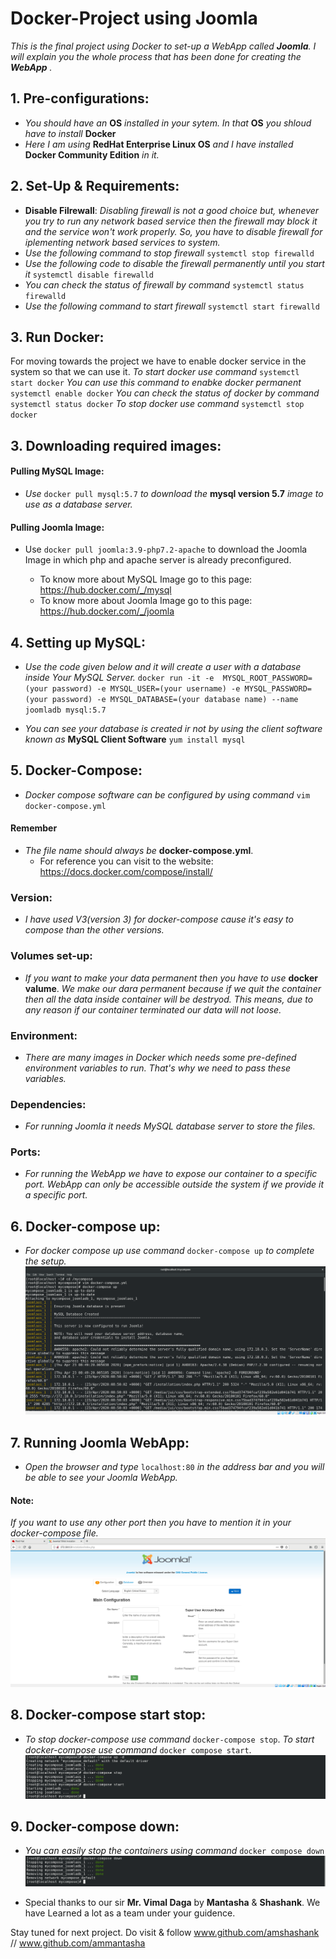 # Docker-Project using Joomla
*This is the final project using Docker to set-up a WebApp called **Joomla**.*
*I will explain you the whole process that has been done for creating the **WebApp** .*

## 1. Pre-configurations:
* *You should have an* **OS** *installed in your sytem. In that* **OS** *you shloud have to install* **Docker** 
* *Here I am using* **RedHat Enterprise Linux OS** *and I have installed* **Docker Community Edition** *in it.*

## 2. Set-Up & Requirements:
* **Disable Filrewall**: *Disabling firewall is not a good choice but, whenever you try to run any network based service then the firewall may block it and the service won't work properly. So, you have to disable firewall for iplementing network based services to system.*
* *Use the following command to stop firewall*
  `systemctl stop firewalld`
* *Use the following code to disable the firewall permanently until you start it*
  `systemctl disable firewalld`
* *You can check the status of firewall by command*
  `systemctl status firewalld`
* *Use the following command to start firewall*
  `systemctl start firewalld`
## 3. Run Docker: 
For moving towards the project we have to enable docker service in the system so that we can use it.
  *To start docker use command*
   `systemctl start docker`
  *You can use this command to enabke docker permanent*
   `systemctl enable docker`
  *You can check the status of docker by command*
    `systemctl status docker`
  *To stop docker use command*
    `systemctl stop docker`
## 3. Downloading required images:
#### Pulling MySQL Image:
  * *Use* `docker pull mysql:5.7` *to download the* **mysql version 5.7** *image to use as a database server.*
 
#### Pulling Joomla Image:
  * Use `docker pull joomla:3.9-php7.2-apache` to download the Joomla Image in which php and apache server is already preconfigured.
  
     * To know more about MySQL Image go to this page: https://hub.docker.com/_/mysql
      * To know more about Joomla Image go to this page: https://hub.docker.com/_/joomla
      
## 4. Setting up MySQL:
* *Use the code given below and it will create a user with a database inside Your MySQL Server.*
  `docker run -it -e  MYSQL_ROOT_PASSWORD=(your password) -e MYSQL_USER=(your username) -e MYSQL_PASSWORD=(your password) -e MYSQL_DATABASE=(your database name) --name joomladb mysql:5.7` 

* *You can see your database is created ir not by using the client software known as* **MySQL Client Software**
  `yum install mysql`

## 5. Docker-Compose:
* *Docker compose software can be configured by using command*
  `vim docker-compose.yml`
#### Remember 
* *The file name should always be* **docker-compose.yml**.
  *  For reference you can visit to the website: https://docs.docker.com/compose/install/
### Version:
   * *I have used V3(version 3) for docker-compose cause it's easy to compose than the other versions.*
### Volumes set-up:
   * *If you want to make your data permanent then you have to use* **docker valume**. *We make our dara permanent because if we quit the container then all the data inside container will be destryod. This means, due to any reason if our container terminated our data will not loose.*
### Environment:
   * *There are many images in Docker which needs some pre-defined environment variables to run. That's why we need to pass these variables.*
### Dependencies:
  * *For running Joomla it needs MySQL database server to store the files.*
### Ports:
  * *For running the WebApp we have to expose our container to a specific port. WebApp can only be accessible outside the system if we provide it a specific port.*
   
## 6. Docker-compose up:
  * *For docker compose up use command* `docker-compose up` *to complete the setup.*
![Docker Compose Up](Process%20Screenshots/Docker-compose-up.png)
## 7. Running Joomla WebApp:
  * *Open the browser and type* `localhost:80` *in the address bar and you will be able to see your Joomla WebApp.*
  #### Note: 
  *If you want to use any other port then you have to mention it in your docker-compose file.*
![Joomla Web Page](Process%20Screenshots/joomla-webpage.png)
## 8. Docker-compose start stop:
   * *To stop docker-compose use command* `docker-compose stop`. *To start docker-compose use command* `docker compose start`. 
![Docker-compose-start-stop](Process%20Screenshots/Docker-compose-start-stop.png)
## 9. Docker-compose down:
  * *You can easily stop the containers using command* `docker compose down` 
![Dpcker-copose-down](Process%20Screenshots/Docker-compose-down.png)


* Special thanks to our sir **Mr. Vimal Daga** by **Mantasha** & **Shashank**. We have Learned a lot as a team under your guidence.

Stay tuned for next project. Do visit & follow
www.github.com/amshashank  // 
www.github.com/ammantasha

   

